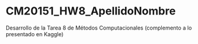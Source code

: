 # CM20151_HW8_ApellidoNombre
Desarrollo de la Tarea 8 de Métodos Computacionales (complemento a lo presentado en Kaggle)
